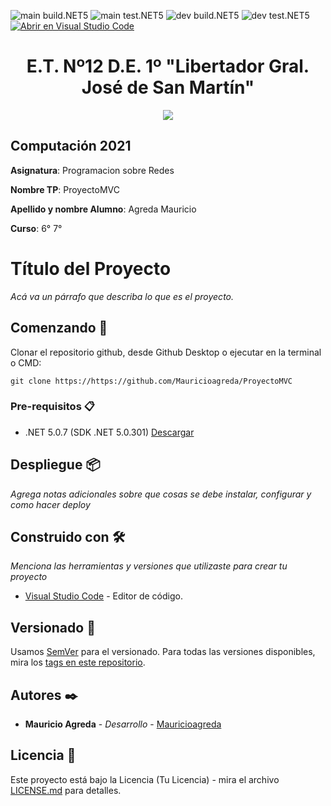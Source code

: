 
![main build.NET5](https://https://github.com/Mauricioagreda/ProyectoMVC/workflows/main-build.NET5/badge.svg?branch=main) ![main test.NET5](https://https://github.com/Mauricioagreda/ProyectoMVC/workflows/main-test.NET5/badge.svg?branch=main)
![dev build.NET5](https://https://github.com/Mauricioagreda/ProyectoMVC/workflows/dev-build.NET5/badge.svg?branch=dev) ![dev test.NET5](https://https://github.com/Mauricioagreda/ProyectoMVC/workflows/dev-test.NET5/badge.svg?branch=dev)
[![Abrir en Visual Studio Code](https://open.vscode.dev/badges/open-in-vscode.svg)](https://open.vscode.dev/Mauricioagreda/ProyectoMVC)


<h1 align="center">E.T. Nº12 D.E. 1º "Libertador Gral. José de San Martín"</h1>
<p align="center">
  <img src="https://et12.edu.ar/imgs/et12.png">
</p>

## Computación 2021

**Asignatura**: Programacion sobre Redes

**Nombre TP**: ProyectoMVC

**Apellido y nombre Alumno**: Agreda Mauricio

**Curso**: 6° 7°

# Título del Proyecto

_Acá va un párrafo que describa lo que es el proyecto._

## Comenzando 🚀

Clonar el repositorio github, desde Github Desktop o ejecutar en la terminal o CMD:

```
git clone https://https://github.com/Mauricioagreda/ProyectoMVC
```

### Pre-requisitos 📋

- .NET 5.0.7 (SDK .NET 5.0.301) [Descargar](https://dotnet.microsoft.com/download/dotnet/5.0)

## Despliegue 📦

_Agrega notas adicionales sobre que cosas se debe instalar, configurar y como hacer deploy_

## Construido con 🛠️

_Menciona las herramientas y versiones que utilizaste para crear tu proyecto_

* [Visual Studio Code](https://code.visualstudio.com/#alt-downloads) - Editor de código.

## Versionado 📌

Usamos [SemVer](http://semver.org/) para el versionado. Para todas las versiones disponibles, mira los [tags en este repositorio](https://github.com/tuUser/tuRepo/tags).

## Autores ✒️

* **Mauricio Agreda** - *Desarrollo* - [Mauricioagreda](https://github.com/Mauricioagreda)

## Licencia 📄

Este proyecto está bajo la Licencia (Tu Licencia) - mira el archivo [LICENSE.md](LICENSE.md) para detalles.